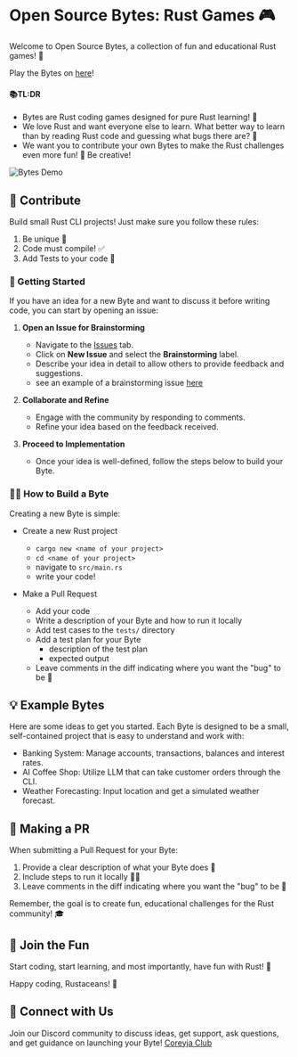 # Open Source Bytes: Rust Games 🎮

Welcome to Open Source Bytes, a collection of fun and educational Rust games! 🦀

Play the Bytes on [here](https://coreyja.com/bytes)!

#### 📚TL:DR
- Bytes are Rust coding games designed for pure Rust learning! 🚀
- We love Rust and want everyone else to learn. What better way to learn than by reading Rust code and guessing what bugs there are? 🐛
- We want you to contribute your own Bytes to make the Rust challenges even more fun! 🤝 Be creative! 

![Bytes Demo](bytes-demo.gif)

## 🤝 Contribute

Build small Rust CLI projects! Just make sure you follow these rules:

1. Be unique 🌟
2. Code must compile! ✅
3. Add Tests to your code 🧪


### 🚀 Getting Started

If you have an idea for a new Byte and want to discuss it before writing code, you can start by opening an issue:

1. **Open an Issue for Brainstorming**  
   - Navigate to the [Issues](https://github.com/coreyja/crowd-source-bytes/issues) tab.
   - Click on **New Issue** and select the **Brainstorming** label.
   - Describe your idea in detail to allow others to provide feedback and suggestions.
   - see an example of a brainstorming issue [here](https://github.com/coreyja/crowd-source-bytes/issues/2)

2. **Collaborate and Refine**  
   - Engage with the community by responding to comments.
   - Refine your idea based on the feedback received.

3. **Proceed to Implementation**  
   - Once your idea is well-defined, follow the steps below to build your Byte.

### 🧑‍💻 How to Build a Byte

Creating a new Byte is simple: 

- Create a new Rust project
    - `cargo new <name of your project>`
    - `cd <name of your project>`
    - navigate to `src/main.rs`
    - write your code!

- Make a Pull Request
    - Add your code
    - Write a description of your Byte and how to run it locally
    - Add test cases to the `tests/` directory
    - Add a test plan for your Byte
        - description of the test plan
        - expected output
    - Leave comments in the diff indicating where you want the "bug" to be 🐞

## 💡 Example Bytes

Here are some ideas to get you started. Each Byte is designed to be a small, self-contained project that is easy to understand and work with:

- Banking System: Manage accounts, transactions, balances and interest rates.
- AI Coffee Shop: Utilize LLM that can take customer orders through the CLI.
- Weather Forecasting: Input location and get a simulated weather forecast.


## 🧪 Making a PR

When submitting a Pull Request for your Byte:

1. Provide a clear description of what your Byte does 📝
2. Include steps to run it locally 🏃‍♂️
3. Leave comments in the diff indicating where you want the "bug" to be 🐞

Remember, the goal is to create fun, educational challenges for the Rust community! 🎓

## 🎊 Join the Fun

Start coding, start learning, and most importantly, have fun with Rust! 🎊

Happy coding, Rustaceans! 🦀

## 🤝 Connect with Us

Join our Discord community to discuss ideas, get support, ask questions, and get guidance on launching your Byte! [Coreyja Club](https://coreyja.club/)
